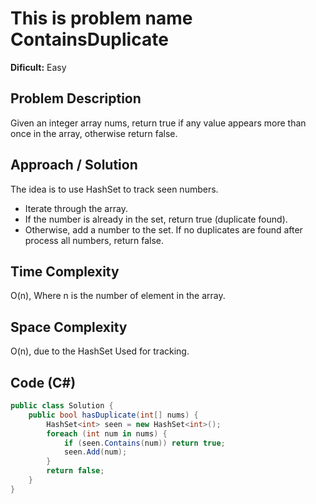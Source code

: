 # This is problem name ContainsDuplicate 

**Dificult:** Easy

## Problem Description
Given an integer array nums, return true if any value appears more than once in the array, otherwise return false.

## Approach / Solution
The idea is to use HashSet to track seen numbers.
- Iterate through the array.
- If the number is already in the set, return true (duplicate found).
- Otherwise, add a number to the set.
If no duplicates are found after process all numbers, return false.

## Time Complexity
O(n), Where n is the number of element in the array.

## Space Complexity
O(n), due to the HashSet Used for tracking.

## Code (C#)
```csharp
public class Solution {
    public bool hasDuplicate(int[] nums) {
        HashSet<int> seen = new HashSet<int>();
        foreach (int num in nums) {
            if (seen.Contains(num)) return true;
            seen.Add(num);
        }
        return false;
    }
}
